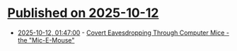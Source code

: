 # [Published on 2025-10-12](index.md)

* [2025-10-12, 01:47:00](https://soylentnews.org/article.pl?sid=25/10/11/1340244&from=rss) - [Covert Eavesdropping Through Computer Mice - the \"Mic-E-Mouse\"](https://soylentnews.org/article.pl?sid=25/10/11/1340244&from=rss)
